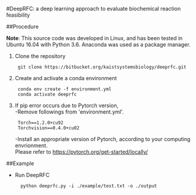 #DeepRFC: a deep learning approach to evaluate biochemical reaction feasibility

##Procedure

**Note**: 
This source code was developed in Linux, and has been tested in Ubuntu 16.04 with Python 3.6.
Anaconda was used as a package manager.

1. Clone the repository

        git clone https://bitbucket.org/kaistsystemsbiology/deeprfc.git

2. Create and activate a conda environment

        conda env create -f environment.yml
        conda activate deeprfc
        
3. If pip error occurs due to Pytorch version,  
   -Remove followings from 'environment.yml'.

        Torch==1.2.0+cu92
        Torchvision==0.4.0+cu02

    -Install an appropriate version of Pytorch, according to your computing envrionment.  
      Please refer to https://pytorch.org/get-started/locally/

##Example

- Run DeepRFC

        python deeprfc.py -i ./example/test.txt -o ./output 

